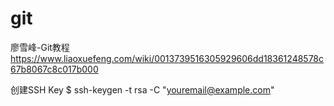 # git

廖雪峰-Git教程
https://www.liaoxuefeng.com/wiki/0013739516305929606dd18361248578c67b8067c8c017b000

创建SSH Key
$ ssh-keygen -t rsa -C "youremail@example.com"